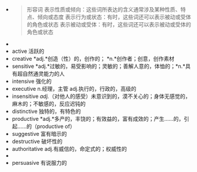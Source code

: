 - >形容词
  >表示性质或倾向：这些词所表达的含义通常涉及某种性质、特点、倾向或态度
  >表示行为或状态：有时，这些词还可以表示被动或受体的角色或状态
  >表示被动或受体：有时，这些词还可以表示被动或受体的角色或状态
-
- active 活跃的
- creative *adj.*创造（性）的，创作的； *n.*创作者；创意，创作素材
- sensitive *adj.*过敏的，易受影响的；灵敏的；善解人意的，体恤的；*n.*具有超自然通灵能力的人
- intensive 强化的
- executive n.经理，主管 adj.执行的，行政的，高级的
- insensitive *adj.*（对他人的感受）未意识到的，漠不关心的；身体无感觉的，麻木的；不敏感的，反应迟钝的
- distinctive 独特的，有特色的
- productive *adj.*多产的，丰饶的；有效益的，富有成效的；产生……的，引起……的（productive of）
- suggestive 富有暗示的
- destructive 破坏性的
- authoritative adj.有威信的，命定式的；权威性的
-
- persuasive 有说服力的
